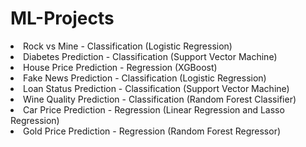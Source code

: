 # ML-Projects
<li> Rock vs Mine - Classification (Logistic Regression)</li>
<li> Diabetes Prediction - Classification (Support Vector Machine)</li>
<li>House Price Prediction - Regression (XGBoost)</li>
<li>Fake News Prediction - Classification (Logistic Regression)</li>
<li>Loan Status Prediction - Classification (Support Vector Machine)</li>
<li>Wine Quality Prediction - Classification (Random Forest Classifier) </li>
<li>Car Price Prediction - Regression (Linear Regression and Lasso Regression)</li>
<li>Gold Price Prediction - Regression (Random Forest Regressor)</li>
